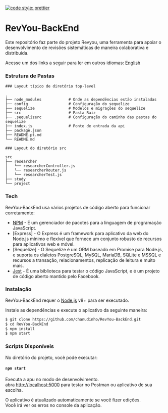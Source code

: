 [![code style: prettier](https://img.shields.io/badge/code_style-prettier-ff69b4.svg?style=flat-square)](https://github.com/prettier/prettier)

# RevYou-BackEnd 

Este repositório faz parte do projeto Revyou, uma ferramenta para apoiar o desenvolvimento de revisões sistemáticas de maneira colaborativa e distribuída.

Acesse um dos links a seguir para ler em outros idiomas: [English](README.md)

### Estrutura de Pastas
```
### Layout típico de diretório top-level

.
├── node_modules            # Onde as dependências estão instaladas
├── config                  # Configuração do sequelize
├── sequelize               # Modelos e migrações do sequelize
├── src                     # Pasta Raiz
├── .sequelizerc            # Configuração do caminho das pastas do sequelize
├── index.js                # Ponto de entrada da api
├── package.json
├── README.pt.md 
└── README.md

```

```
### Layout do diretório src 

src
├── researcher
│   └── researcherController.js
│   └── researcherRouter.js
│   └── researcherTest.js
├── study
└── project
```

### Tech

RevYou-BackEnd usa vários projetos de código aberto para funcionar corretamente:

* [NPM] - É um gerenciador de pacotes para a linguagem de programação JavaScript.
* [Express] - O Express é um framework para aplicativo da web do Node.js mínimo e flexível que fornece um conjunto robusto de recursos para aplicativos web e móvel. 
* [Sequelize] - O Sequelize é um ORM baseado em Promise para Node.js, e suporta os dialetos PostgreSQL, MySQL, MariaDB, SQLite e MSSQL e recursos a transação, relacionamentos, replicação de leitura e muito mais.
* [Jest] - É uma biblioteca para testar o código JavaScript, e é um projeto de código aberto mantido pelo Facebook.

### Instalação

RevYou-BackEnd requer o [Node.js](https://nodejs.org/) v8+ para ser executado.

Instale as dependências e execute o aplicativo da seguinte maneira:

```sh
$ git clone https://github.com/chanudinho/RevYou-BackEnd.git
$ cd RevYou-BackEnd
$ npm install
$ npm start
```

### Scripts Disponíveis

No diretório do projeto, você pode executar:

#### `npm start`

Executa a apu no modo de desenvolvimento.<br>
abra [http://localhost:5000](http://localhost:5000) para testar no Postman ou aplicativo de sua escolha.

O aplicativo é atualizado automaticamente se você fizer edições.<br>
Você irá ver os erros no console da aplicação.

[//]: # (These are reference links used in the body of this note and get stripped out when the markdown processor does its job. There is no need to format nicely because it shouldn't be seen. Thanks SO - http://stackoverflow.com/questions/4823468/store-comments-in-markdown-syntax)


[node.js]: <http://nodejs.org>  
[NPM]: <https://www.npmjs.com/>
[Udacity Git Commit]: <https://udacity.github.io/git-styleguide/>
[Jest]: <https://jestjs.io/>
